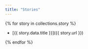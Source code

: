 ```yaml
---
title: "Stories"
---
```


{% for story in collections.story %}

* [{{ story.data.title }}]({{ story.url }})

{% endfor %}
